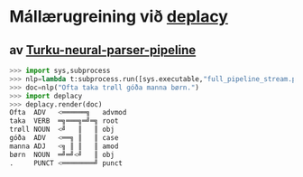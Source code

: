 # Mállærugreining við [deplacy](https://koichiyasuoka.github.io/deplacy/)

## av [Turku-neural-parser-pipeline](https://turkunlp.org/Turku-neural-parser-pipeline/)

```py
>>> import sys,subprocess
>>> nlp=lambda t:subprocess.run([sys.executable,"full_pipeline_stream.py","--gpu","-1","--conf","models_fo_oft/pipelines.yaml"],cwd="Turku-neural-parser-pipeline",input=t,encoding="utf-8",stdout=subprocess.PIPE).stdout
>>> doc=nlp("Ofta taka trøll góða manna børn.")
>>> import deplacy
>>> deplacy.render(doc)
Ofta  ADV   <══════╗   advmod
taka  VERB  ═╗═══╗═╝═╗ root
trøll NOUN  <╝   ║   ║ obj
góða  ADV   <══╗ ║   ║ case
manna ADJ   <╗ ║ ║   ║ amod
børn  NOUN  ═╝═╝<╝   ║ obj
.     PUNCT <════════╝ punct
```

